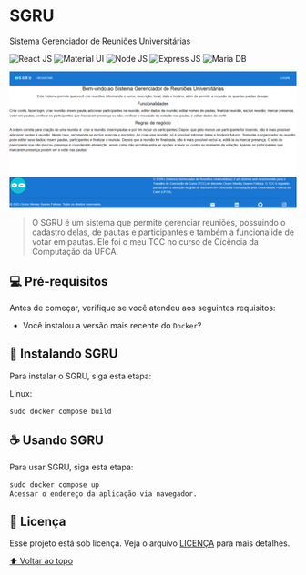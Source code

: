 # SGRU
Sistema Gerenciador de Reuniões Universitárias

![React JS](https://img.shields.io/badge/React-20232A?style=for-the-badge&logo=react&logoColor=61DAFB)
![Material UI](https://img.shields.io/badge/Material%20UI-007FFF?style=for-the-badge&logo=mui&logoColor=white)
![Node JS](https://img.shields.io/badge/Node.js-339933?style=for-the-badge&logo=nodedotjs&logoColor=white)
![Express JS](https://img.shields.io/badge/Express.js-000000?style=for-the-badge&logo=express&logoColor=white)
![Maria DB](https://img.shields.io/badge/MariaDB-003545?style=for-the-badge&logo=mariadb&logoColor=white)


<img src="./images/homePage.PNG" alt="página inicial">

> O SGRU é um sistema que permite gerenciar reuniões, possuindo o cadastro delas, de pautas e participantes e também a funcionalide de votar em pautas. Ele foi o meu TCC no curso de Cicência da Computação da UFCA.

## 💻 Pré-requisitos

Antes de começar, verifique se você atendeu aos seguintes requisitos:
* Você instalou a versão mais recente do `Docker`?

## 🚀 Instalando SGRU

Para instalar o SGRU, siga esta etapa:

Linux:
```
sudo docker compose build
```

## ☕ Usando SGRU

Para usar SGRU, siga esta etapa:

```
sudo docker compose up
Acessar o endereço da aplicação via navegador.
```

## 📝 Licença

Esse projeto está sob licença. Veja o arquivo [LICENÇA](LICENSE) para mais detalhes.

[⬆ Voltar ao topo](#sgru)<br>
